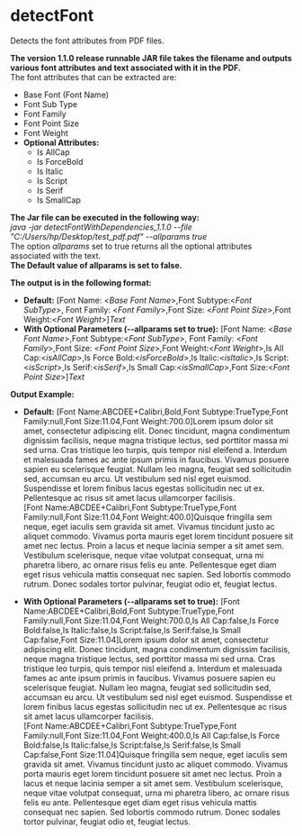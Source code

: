 # detectFont
Detects the font attributes from PDF files.

**The version 1.1.0 release runnable JAR file takes the filename and outputs various font attributes and text associated with it in the PDF.**<br />
The font attributes that can be extracted are:
* Base Font (Font Name)
* Font Sub Type
* Font Family
* Font Point Size
* Font Weight
* **Optional Attributes:**
	* Is AllCap
  * Is ForceBold
  * Is Italic
  * Is Script
  * Is Serif
  * Is SmallCap

**The Jar file can be executed in the following way:**<br />
*java -jar detectFontWithDependencies_1.1.0 --file "C:/Users/hp/Desktop/test_pdf.pdf" --allparams true*<br />
The option *allparams* set to true returns all the optional attributes associated with the text.<br />
**The Default value of allparams is set to false.**

**The output is in the following format:**
* **Default:**
[Font Name: <*Base Font Name*>,Font Subtype:<*Font SubType*>, Font Family: <*Font Family*>,Font Size: <*Font Point Size*>,Font Weight:<*Font Weight*>]*Text*
* **With Optional Parameters (--allparams set to true):**
[Font Name: <*Base Font Name*>,Font Subtype:<*Font SubType*>, Font Family: <*Font Family*>,Font Size: <*Font Point Size*>,Font Weight:<*Font Weight*>,Is All Cap:<*isAllCap*>,Is Force Bold:<*isForceBold*>,Is Italic:<*isItalic*>,Is Script:<*isScript*>,Is Serif:<*isSerif*>,Is Small Cap:<*isSmallCap*>,Font Size:<*Font Point Size*>]*Text*

**Output Example:**
* **Default:**
[Font Name:ABCDEE+Calibri,Bold,Font Subtype:TrueType,Font Family:null,Font Size:11.04,Font Weight:700.0]Lorem ipsum dolor sit amet, consectetur adipiscing elit. Donec tincidunt, magna condimentum dignissim facilisis, neque magna tristique lectus, sed porttitor massa mi sed urna. Cras tristique leo turpis, quis tempor nisl eleifend a. Interdum et malesuada fames ac ante ipsum primis in faucibus. Vivamus posuere sapien eu scelerisque feugiat. Nullam leo magna, feugiat sed sollicitudin sed, accumsan eu arcu. Ut vestibulum sed nisl eget euismod. Suspendisse et lorem finibus lacus egestas sollicitudin nec ut ex. Pellentesque ac risus sit amet lacus ullamcorper facilisis.<br />
[Font Name:ABCDEE+Calibri,Font Subtype:TrueType,Font Family:null,Font Size:11.04,Font Weight:400.0]Quisque fringilla sem neque, eget iaculis sem gravida sit amet. Vivamus tincidunt justo ac aliquet commodo. Vivamus porta mauris eget lorem tincidunt posuere sit amet nec lectus. Proin a lacus et neque lacinia semper a sit amet sem. Vestibulum scelerisque, neque vitae volutpat consequat, urna mi pharetra libero, ac ornare risus felis eu ante. Pellentesque eget diam eget risus vehicula mattis consequat nec sapien. Sed lobortis commodo rutrum. Donec sodales tortor pulvinar, feugiat odio et, feugiat lectus.

* **With Optional Parameters (--allparams set to true):**
[Font Name:ABCDEE+Calibri,Bold,Font Subtype:TrueType,Font Family:null,Font Size:11.04,Font Weight:700.0,Is All Cap:false,Is Force Bold:false,Is Italic:false,Is Script:false,Is Serif:false,Is Small Cap:false,Font Size:11.04]Lorem ipsum dolor sit amet, consectetur adipiscing elit. Donec tincidunt, magna condimentum dignissim facilisis, neque magna tristique lectus, sed porttitor massa mi sed urna. Cras tristique leo turpis, quis tempor nisl eleifend a. Interdum et malesuada fames ac ante ipsum primis in faucibus. Vivamus posuere sapien eu scelerisque feugiat. Nullam leo magna, feugiat sed sollicitudin sed, accumsan eu arcu. Ut vestibulum sed nisl eget euismod. Suspendisse et lorem finibus lacus egestas sollicitudin nec ut ex. Pellentesque ac risus sit amet lacus ullamcorper facilisis.<br />
[Font Name:ABCDEE+Calibri,Font Subtype:TrueType,Font Family:null,Font Size:11.04,Font Weight:400.0,Is All Cap:false,Is Force Bold:false,Is Italic:false,Is Script:false,Is Serif:false,Is Small Cap:false,Font Size:11.04]Quisque fringilla sem neque, eget iaculis sem gravida sit amet. Vivamus tincidunt justo ac aliquet commodo. Vivamus porta mauris eget lorem tincidunt posuere sit amet nec lectus. Proin a lacus et neque lacinia semper a sit amet sem. Vestibulum scelerisque, neque vitae volutpat consequat, urna mi pharetra libero, ac ornare risus felis eu ante. Pellentesque eget diam eget risus vehicula mattis consequat nec sapien. Sed lobortis commodo rutrum. Donec sodales tortor pulvinar, feugiat odio et, feugiat lectus.
